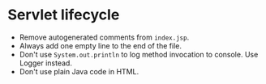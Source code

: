 # Servlet lifecycle

* Remove autogenerated comments from `index.jsp`.
* Always add one empty line to the end of the file.
* Don't use `System.out.println` to log method invocation to console. Use Logger instead.
* Don't use plain Java code in HTML.
